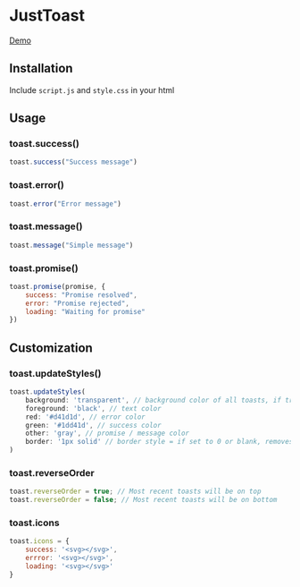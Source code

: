 # JustToast
[Demo](https://adamz.cz/git/justtoast)
## Installation
Include `script.js` and `style.css` in your html
## Usage
### toast.success()
``` javascript
toast.success("Success message")
```
### toast.error()
``` javascript
toast.error("Error message")
```
### toast.message()
``` javascript
toast.message("Simple message")
```
### toast.promise()
``` javascript
toast.promise(promise, {
    success: "Promise resolved",
    error: "Promise rejected",
    loading: "Waiting for promise"
})
```
## Customization
### toast.updateStyles()
``` javascript
toast.updateStyles(
    background: 'transparent', // background color of all toasts, if transparent / semi transparent, background blur is applied
    foreground: 'black', // text color
    red: '#d41d1d', // error color 
    green: '#1dd41d', // success color
    other: 'gray', // promise / message color
    border: '1px solid' // border style = if set to 0 or blank, removes border
)
```
### toast.reverseOrder
``` javascript
toast.reverseOrder = true; // Most recent toasts will be on top
toast.reverseOrder = false; // Most recent toasts will be on bottom
```
### toast.icons
``` javascript
toast.icons = {
    success: '<svg></svg>',
    errror: '<svg></svg>',
    loading: '<svg></svg>'
}
```
